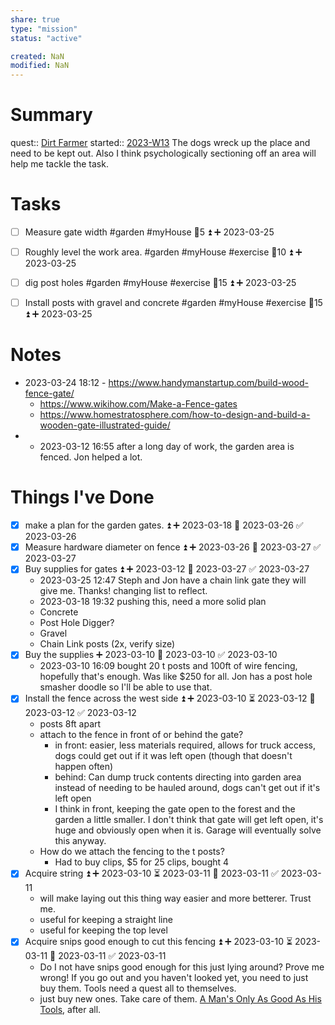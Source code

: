 ```yaml
---
share: true
type: "mission"
status: "active"

created: NaN 
modified: NaN
---
```

 
# Summary
quest:: [Dirt Farmer](./Dirt%20Farmer.md)
started:: [2023-W13](./2023-W13.md)
The dogs wreck up the place and need to be kept out.  Also I think psychologically sectioning off an area will help me tackle the task.

# Tasks
- [ ] Measure gate width #garden #myHouse   🥄5 ⏫ ➕ 2023-03-25
- [ ] Roughly level the work area. #garden #myHouse #exercise 🥄10 ⏫ ➕ 2023-03-25 
- [ ] dig post holes #garden #myHouse #exercise  🥄15 ⏫ ➕ 2023-03-25 
- [ ] Install posts with gravel and concrete #garden #myHouse #exercise  🥄15 ⏫ ➕ 2023-03-25 



# Notes
- 2023-03-24 18:12 - https://www.handymanstartup.com/build-wood-fence-gate/
	- https://www.wikihow.com/Make-a-Fence-gates
	- https://www.homestratosphere.com/how-to-design-and-build-a-wooden-gate-illustrated-guide/
- - 2023-03-12 16:55 after a long day of work, the garden area is fenced.  Jon helped a lot.
# Things I've Done
- [x] make a plan for the garden gates. ⏫ ➕ 2023-03-18 📅 2023-03-26 ✅ 2023-03-26
- [x] Measure hardware diameter on fence ⏫ ➕ 2023-03-26 📅 2023-03-27 ✅ 2023-03-27
- [x] Buy supplies for gates ⏫ ➕ 2023-03-12 📅 2023-03-27 ✅ 2023-03-27
	- 2023-03-25 12:47 Steph and Jon have a chain link gate they will give me.  Thanks!  changing list to reflect.
	- 2023-03-18 19:32 pushing this, need a more solid plan
	- Concrete
	- Post Hole Digger?
	- Gravel
	- Chain Link posts (2x, verify size)
- [x] Buy the supplies ➕ 2023-03-10 📅 2023-03-10 ✅ 2023-03-10
	- 2023-03-10 16:09 bought 20 t posts and 100ft of wire fencing, hopefully that's enough.  Was like $250 for all.  Jon has a post hole smasher doodle so I'll be able to use that.
- [x] Install the fence across the west side ⏫ ➕ 2023-03-10 ⏳ 2023-03-12 📅 2023-03-12 ✅ 2023-03-12
	- posts 8ft apart
	- attach to the fence in front of or behind the gate?
		- in front: easier, less materials required, allows for truck access, dogs could get out if it was left open (though that doesn't happen often)
		- behind: Can dump truck contents directing into garden area instead of needing to be hauled around, dogs can't get out if it's left open
		- I think in front, keeping the gate open to the forest and the garden a little smaller.  I don't think that gate will get left open, it's huge and obviously open when it is.  Garage will eventually solve this anyway.
	- How do we attach the fencing to the t posts?
		- Had to buy clips, $5 for 25 clips, bought 4
- [x] Acquire string ⏫ ➕ 2023-03-10 ⏳ 2023-03-11 📅 2023-03-11 ✅ 2023-03-11
	- will make laying out this thing way easier and more betterer.  Trust me. 
	- useful for keeping a straight line
	- useful for keeping the top level
- [x] Acquire snips good enough to cut this fencing ⏫ ➕ 2023-03-10 ⏳ 2023-03-11 📅 2023-03-11 ✅ 2023-03-11
	- Do I not have snips good enough for this just lying around?  Prove me wrong!  If you go out and you haven't looked yet, you need to just buy them.  Tools need a quest all to themselves.
	- just buy new ones.  Take care of them. [A Man's Only As Good As His Tools](./A%20Man's%20Only%20As%20Good%20As%20His%20Tools.md), after all.